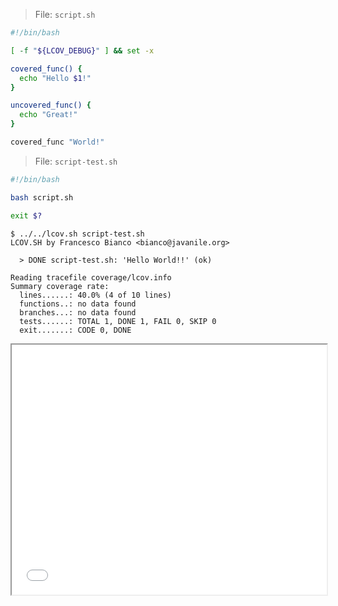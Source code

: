 > File: ` script.sh `
```bash
#!/bin/bash

[ -f "${LCOV_DEBUG}" ] && set -x

covered_func() {
  echo "Hello $1!"
}

uncovered_func() {
  echo "Great!"
}

covered_func "World!"
```
> File: ` script-test.sh `
```bash
#!/bin/bash

bash script.sh

exit $?
```
```
$ ../../lcov.sh script-test.sh
LCOV.SH by Francesco Bianco <bianco@javanile.org>

  > DONE script-test.sh: 'Hello World!!' (ok)

Reading tracefile coverage/lcov.info
Summary coverage rate:
  lines......: 40.0% (4 of 10 lines)
  functions..: no data found
  branches...: no data found
  tests......: TOTAL 1, DONE 1, FAIL 0, SKIP 0
  exit.......: CODE 0, DONE
```

<iframe width="100%" height="400" src="coverage/basic"></iframe>
